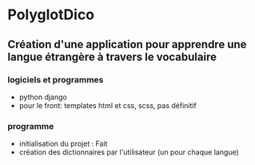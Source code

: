 # PolyglotDico

## Création d'une application pour apprendre une langue étrangère à travers le vocabulaire

### logiciels et programmes
- python django
- pour le front: templates html et css, scss, pas définitif

### programme
- initialisation du projet :  Fait
- création des dictionnaires par l'utilisateur (un pour chaque langue)